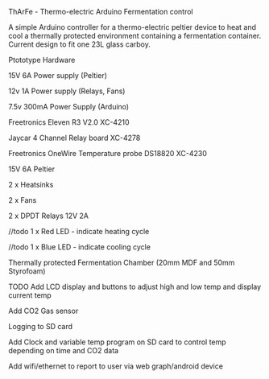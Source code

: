   ThArFe - Thermo-electric Arduino Fermentation control
  
  A simple Arduino controller for a thermo-electric peltier device to
  heat and cool a thermally protected environment containing a 
  fermentation container.  Current design to fit one 23L glass carboy.
  
  Ptototype Hardware

  15V 6A Power supply (Peltier)
  
  12v 1A Power supply (Relays, Fans)
  
  7.5v 300mA Power Supply (Arduino)
  
  Freetronics Eleven R3 V2.0 XC-4210
  
  Jaycar 4 Channel Relay board XC-4278
  
  Freetronics OneWire Temperature probe DS18820 XC-4230
  
  15V 6A Peltier
  
  2 x Heatsinks
  
  2 x Fans
  
  2 x DPDT Relays 12V 2A
  
  //todo 1 x Red LED - indicate heating cycle
  
  //todo 1 x Blue LED - indicate cooling cycle
  
  
  Thermally protected Fermentation Chamber (20mm MDF and 50mm Styrofoam)

  TODO
  Add LCD display and buttons to adjust high and low temp and display current temp
  
  Add CO2 Gas sensor
  
  Logging to SD card
  
  Add Clock and variable temp program on SD card to control temp depending on time and CO2 data
  
  Add wifi/ethernet to report to user via web graph/android device

